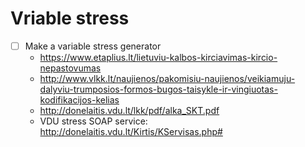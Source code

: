 # Vriable stress
- [ ] Make a variable stress generator
  - https://www.etaplius.lt/lietuviu-kalbos-kirciavimas-kircio-nepastovumas
  - http://www.vlkk.lt/naujienos/pakomisiu-naujienos/veikiamuju-dalyviu-trumposios-formos-bugos-taisykle-ir-vingiuotas-kodifikacijos-kelias
  - http://donelaitis.vdu.lt/lkk/pdf/alka_SKT.pdf
  - VDU stress SOAP service: http://donelaitis.vdu.lt/Kirtis/KServisas.php#

